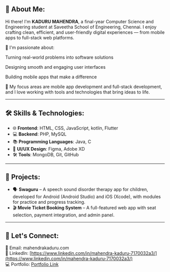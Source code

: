 ## 👋 About Me:
Hi there! I'm **KADURU MAHENDRA**,  a final-year Computer Science and Engineering student at Saveetha School of Engineering, Chennai.
I enjoy crafting clean, efficient, and user-friendly digital experiences — from mobile apps to full-stack web platforms.

🚀 I'm passionate about:

Turning real-world problems into software solutions

Designing smooth and engaging user interfaces

Building mobile apps that make a difference

🔧 My focus areas are mobile app development and full-stack development, and I love working with tools and technologies that bring ideas to life.

---

## 🛠️ Skills & Technologies:
- 🌐 **Frontend**: HTML, CSS, JavaScript, kotlin, Flutter  
- 💻 **Backend**: PHP, MySQL  
- 📚 **Programming Languages**: Java, C  
- 🎨 **UI/UX Design**: Figma, Adobe XD  
- 🛠️ **Tools**: MongoDB, Git, GitHub  

---

## 🚀 Projects:

- 🗣️ **Swaguru** – A speech sound disorder therapy app for children, developed for Android (Android Studio) and iOS (Xcode), with modules for practice and progress tracking.
-  🎬 **Movie Ticket Booking System** – A full-featured web app with seat selection, payment integration, and admin panel.  

---

## 🤝 Let's Connect:  
💌 Email: mahendrakaduru.com  
🔗 LinkedIn: [https://www.linkedin.com/in/mahendra-kaduru-7170032a3/](https://www.linkedin.com/in/mahendra-kaduru-7170032a3/)  
💻 Portfolio: [Portfolio Link](http://mahendraportfolio.ct.ws/)  


